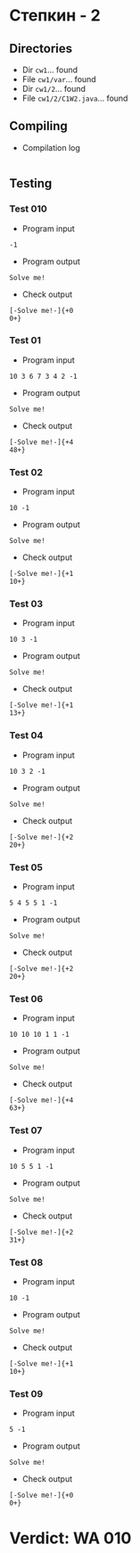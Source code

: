 # Степкин - 2
## Directories
- Dir `cw1`... found
- File `cw1/var`... found
- Dir `cw1/2`... found
- File `cw1/2/C1W2.java`... found
## Compiling
- Compilation log
```

```
## Testing
### Test 010
- Program input
```
-1

```
- Program output
```
Solve me!

```
- Check output
```
[-Solve me!-]{+0
0+}

```
### Test 01
- Program input
```
10 3 6 7 3 4 2 -1

```
- Program output
```
Solve me!

```
- Check output
```
[-Solve me!-]{+4
48+}

```
### Test 02
- Program input
```
10 -1

```
- Program output
```
Solve me!

```
- Check output
```
[-Solve me!-]{+1
10+}

```
### Test 03
- Program input
```
10 3 -1

```
- Program output
```
Solve me!

```
- Check output
```
[-Solve me!-]{+1
13+}

```
### Test 04
- Program input
```
10 3 2 -1

```
- Program output
```
Solve me!

```
- Check output
```
[-Solve me!-]{+2
20+}

```
### Test 05
- Program input
```
5 4 5 5 1 -1

```
- Program output
```
Solve me!

```
- Check output
```
[-Solve me!-]{+2
20+}

```
### Test 06
- Program input
```
10 10 10 1 1 -1

```
- Program output
```
Solve me!

```
- Check output
```
[-Solve me!-]{+4
63+}

```
### Test 07
- Program input
```
10 5 5 1 -1

```
- Program output
```
Solve me!

```
- Check output
```
[-Solve me!-]{+2
31+}

```
### Test 08
- Program input
```
10 -1

```
- Program output
```
Solve me!

```
- Check output
```
[-Solve me!-]{+1
10+}

```
### Test 09
- Program input
```
5 -1

```
- Program output
```
Solve me!

```
- Check output
```
[-Solve me!-]{+0
0+}

```
# Verdict: WA 010
